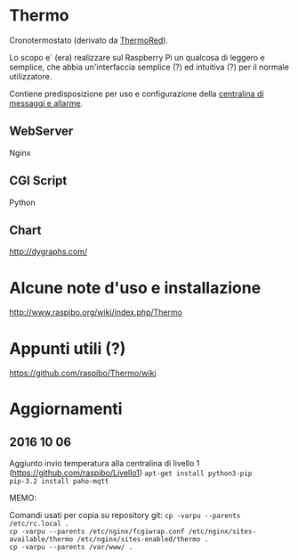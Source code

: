 # Thermo
Cronotermostato (derivato da [ThermoRed](https://github.com/raspibo/ThermoRed.git)).

Lo scopo e\` (era) realizzare sul Raspberry Pi un qualcosa di leggero e semplice,
che abbia un'interfaccia semplice (?) ed intuitiva (?) per il normale utilizzatore.

Contiene predisposizione per uso e configurazione della 
[centralina di messaggi e allarme](https://github.com/raspibo/CentRed.git).


## WebServer
Nginx

## CGI Script
Python

## Chart
http://dygraphs.com/

# Alcune note d'uso e installazione
http://www.raspibo.org/wiki/index.php/Thermo

# Appunti utili (?)
https://github.com/raspibo/Thermo/wiki


# Aggiornamenti
## 2016 10 06
Aggiunto invio temperatura alla centralina di livello 1 (https://github.com/raspibo/Livello1)
`apt-get install python3-pip`  
`pip-3.2 install paho-mqtt`


MEMO:

Comandi usati per copia su repository git:
`cp -varpu --parents /etc/rc.local .`  
`cp -varpu --parents /etc/nginx/fcgiwrap.conf /etc/nginx/sites-available/thermo /etc/nginx/sites-enabled/thermo .`  
`cp -varpu --parents /var/www/ .`
